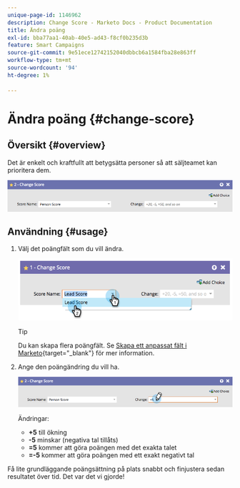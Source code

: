 ```yaml
---
unique-page-id: 1146962
description: Change Score - Marketo Docs - Product Documentation
title: Ändra poäng
exl-id: bba77aa1-40ab-40e5-ad43-f8cf0b235d3b
feature: Smart Campaigns
source-git-commit: 9e51ece12742152040dbbcb6a1584fba28e863ff
workflow-type: tm+mt
source-wordcount: '94'
ht-degree: 1%

---
```


# Ändra poäng {#change-score}

## Översikt {#overview}

Det är enkelt och kraftfullt att betygsätta personer så att säljteamet kan prioritera dem.

![](assets/flowstep-changescore.png)

## Användning {#usage}

1. Välj det poängfält som du vill ändra.

   ![](assets/image2014-9-22-11-3a7-3a31.png)

   >[!TIP]
   >
   >Du kan skapa flera poängfält. Se [Skapa ett anpassat fält i Marketo](/help/marketo/product-docs/administration/field-management/create-a-custom-field-in-marketo.md){target="_blank"} för mer information.

1. Ange den poängändring du vill ha.

   ![](assets/flowstep-changescoretype.png)

   Ändringar:

   * **+5** till ökning
   * **-5** minskar (negativa tal tillåts)
   * **=5** kommer att göra poängen med det exakta talet
   * **=-5** kommer att göra poängen med ett exakt negativt tal

Få lite grundläggande poängsättning på plats snabbt och finjustera sedan resultatet över tid. Det var det vi gjorde!
